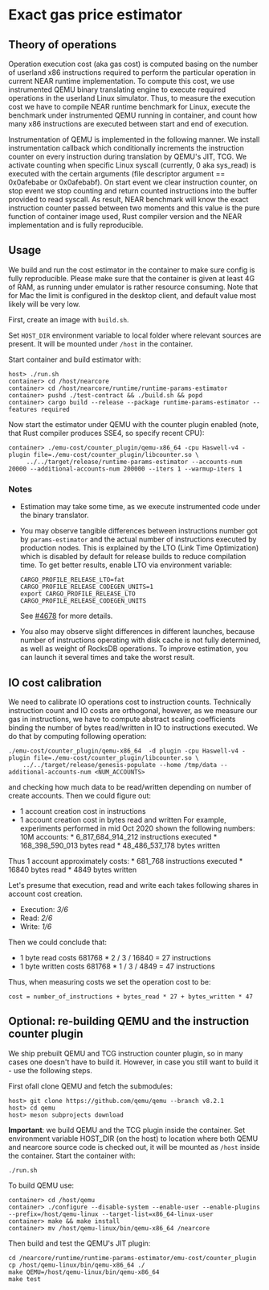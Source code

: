 # Exact gas price estimator

## Theory of operations

 Operation execution cost (aka gas cost) is computed basing on the number of userland x86 instructions required to perform the
particular operation in current NEAR runtime implementation. To compute this cost, we use instrumented QEMU binary
translating engine to execute required operations in the userland Linux simulator.
Thus, to measure the execution cost we have to compile NEAR runtime benchmark for Linux, execute the benchmark under
instrumented QEMU running in container, and count how many x86 instructions are executed between start and end of execution.

 Instrumentation of QEMU is implemented in the following manner. We install instrumentation callback which conditionally increments
the instruction counter on every instruction during translation by QEMU's JIT, TCG. We activate counting when specific Linux syscall
(currently, 0 aka sys_read) is executed with the certain arguments (file descriptor argument == 0x0afebabe or 0x0afebabf).
On start event we clear instruction counter, on stop event we stop counting and return counted instructions into the buffer provided
to read syscall. As result, NEAR benchmark will know the exact instruction counter passed between two moments and this value
is the pure function of container image used, Rust compiler version and the NEAR implementation and is fully reproducible.

## Usage

We build and run the cost estimator in the container to make sure config is fully reproducible.
Please make sure that the container is given at least 4G of RAM, as running under emulator is rather resource consuming.
Note that for Mac the limit is configured in the desktop client, and default value most likely will be very low.

First, create an image with `build.sh`.

Set `HOST_DIR` environment variable to local folder where relevant sources are present.
It will be mounted under `/host` in the container.

Start container and build estimator with:

    host> ./run.sh
    container> cd /host/nearcore
    container> cd /host/nearcore/runtime/runtime-params-estimator
    container> pushd ./test-contract && ./build.sh && popd
    container> cargo build --release --package runtime-params-estimator --features required

Now start the estimator under QEMU with the counter plugin enabled (note, that Rust compiler produces SSE4, so specify recent CPU):

    container> ./emu-cost/counter_plugin/qemu-x86_64 -cpu Haswell-v4 -plugin file=./emu-cost/counter_plugin/libcounter.so \
         ../../target/release/runtime-params-estimator --accounts-num 20000 --additional-accounts-num 200000 --iters 1 --warmup-iters 1

### Notes

* Estimation may take some time, as we execute instrumented code under the binary translator.

* You may observe tangible differences between instructions number got by `params-estimator` and the actual number of instructions executed by production nodes.
  This is explained by the LTO (Link Time Optimization) which is disabled by default for release builds to reduce compilation time.
  To get better results, enable LTO via environment variable:

      CARGO_PROFILE_RELEASE_LTO=fat
      CARGO_PROFILE_RELEASE_CODEGEN_UNITS=1
      export CARGO_PROFILE_RELEASE_LTO CARGO_PROFILE_RELEASE_CODEGEN_UNITS

  See [#4678](https://github.com/near/nearcore/issues/4678) for more details.

* You also may observe slight differences in different launches, because number of instructions operating with disk cache is not fully determined, as well as weight of RocksDB operations.
  To improve estimation, you can launch it several times and take the worst result.

## IO cost calibration

We need to calibrate IO operations cost to instruction counts. Technically instruction count and IO costs are orthogonal,
however, as we measure our gas in instructions, we have to compute abstract scaling coefficients binding
the number of bytes read/written in IO to instructions executed.
We do that by computing following operation:

    ./emu-cost/counter_plugin/qemu-x86_64  -d plugin -cpu Haswell-v4 -plugin file=./emu-cost/counter_plugin/libcounter.so \
        ../../target/release/genesis-populate --home /tmp/data --additional-accounts-num <NUM_ACCOUNTS>

and checking how much data to be read/written depending on number of create accounts.
Then we could figure out:
   * 1 account creation cost in instructions
   * 1 account creation cost in bytes read and written
For example, experiments performed in mid Oct 2020 shown the following numbers:
10M accounts:
    * 6_817_684_914_212 instructions executed
    * 168_398_590_013 bytes read
    * 48_486_537_178 bytes written

Thus 1 account approximately costs:
    * 681_768 instructions executed
    * 16840 bytes read
    * 4849 bytes written

Let's presume that execution, read and write each takes following shares in account cost creation.
   * Execution: *3/6*
   * Read: *2/6*
   * Write: *1/6*

Then we could conclude that:
   * 1 byte read costs 681768 * 2 / 3 / 16840 = 27 instructions
   * 1 byte written costs 681768 * 1 / 3 / 4849 = 47 instructions

Thus, when measuring costs we set the operation cost to be:

    cost = number_of_instructions + bytes_read * 27 + bytes_written * 47

## Optional: re-building QEMU and the instruction counter plugin

We ship prebuilt QEMU and TCG instruction counter plugin, so in many cases one doesn't have to
build it. However, in case you still want to build it - use the following steps.

First ofall clone QEMU and fetch the submodules:

    host> git clone https://github.com/qemu/qemu --branch v8.2.1
    host> cd qemu
    host> meson subprojects download

**Important**: we build QEMU and the TCG plugin inside the container. Set environment variable
HOST_DIR (on the host) to location where both QEMU and nearcore source code is checked out, it will
be mounted as `/host` inside the container. Start the container with:

    ./run.sh

To build QEMU use:

    container> cd /host/qemu
    container> ./configure --disable-system --enable-user --enable-plugins  --prefix=/host/qemu-linux --target-list=x86_64-linux-user
    container> make && make install
    container> mv /host/qemu-linux/bin/qemu-x86_64 /nearcore

Then build and test the QEMU's JIT plugin:

    cd /nearcore/runtime/runtime-params-estimator/emu-cost/counter_plugin
    cp /host/qemu-linux/bin/qemu-x86_64 ./
    make QEMU=/host/qemu-linux/bin/qemu-x86_64
    make test
